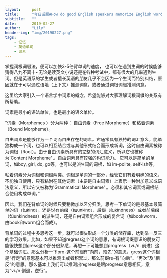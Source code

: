 ```yaml
---
layout:     post
title:      "今日话题#How do good English speakers memorize English words?"
subtitle:   ""
date:       2019-02-27
author:     "Lily"
header-img: "img/20190227.png"
tags:
    - 记忆
    - 英语单词
    - 词素
---
```


掌握词根词缀法，便可以加快3-5倍背单词的速度， 也可以在遇到生词的时候能够猜得八九不离十~无论是读英文小说还是在各种考试中，都有很大的几率遇到生词。但是英语系的学生或者擅长英语的朋友几乎不会因为一个生词而特别纠结，原因就在于可以通过语境（上下文）推测词意，或者通过词根词缀推测词意。

这里给大家引入一个语言学中词素的概念。希望能够对大家理解词根词缀的关系有所帮助。

词素是最小的语法单位，也是最小的语义单位。

“词素（Morphemes ）分为两种： 自由词素（Free Morpheme）和粘着词素（Bound Morpheme）。

自由词素是能够作为一个词而自由存在的词素。它通常具有独特的词汇意义，能单独构成一个词，也可以相互结合或与其他形式结合而形成新词，这时自由词素被称为词根（Root）。由于自由词素所具有的完整的词汇意义，所以它也被称为'Content Morpheme' 。自由词素具有较强的构词能力。 它可以是简单的单词，如boy, girl, do, go等。也可以是派生词的词根，如 im-polite, self-ish等。

粘着词素分为词根和词缀两类。词根是单词的一部分，经管它们有着明确的语义，不能独自使用，只有粘附在其他词素（主要是自由词素）上表示一种附加意义或语法意义，所以它又被称为'Grammatical Morpheme' 。必须和其它词素或词根结合使用构成单词。”

因此，我们在背单词的时候只要稍微加以区分归类，思考一下单词的是最基本最简单的词（如kind），还是说有前缀（如unkind）、后缀（如kindness）或者前后缀（如unkindness）的派生词，还是自由词素组合形成的复合词（如bookworm，由book和worm组合而成）。

背单词的过程中多思考这一步，就可以很快形成一个分类的储存库，达到举一反三的学习效果。比如，如果不知道regress这个词的意思，有词根词缀意识的朋友可能很快想到gress这个部分很熟悉，再想一下可能想到progress（vi./n. 前进）这个基础词汇。那么分析一下pro-这个前缀有“向前，预先”的意思，gress这个词根是“行走”的意思基本可以推测出或者积累过，那么前缀re-有“向后”、“再次”及“相反”的意思。那么基本上我们可以推测出regress是跟progress意思相反，意为“vi./n 倒退，逆行”。